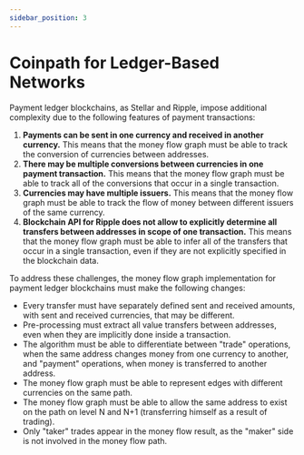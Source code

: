 ```yaml
---
sidebar_position: 3
---
```


# Coinpath for Ledger-Based Networks

Payment ledger blockchains, as Stellar and Ripple, impose additional complexity due to the following features of payment transactions:

1.  **Payments can be sent in one currency and received in another currency.** This means that the money flow graph must be able to track the conversion of currencies between addresses.
2.  **There may be multiple conversions between currencies in one payment transaction.** This means that the money flow graph must be able to track all of the conversions that occur in a single transaction.
3.  **Currencies may have multiple issuers.** This means that the money flow graph must be able to track the flow of money between different issuers of the same currency.
4.  **Blockchain API for Ripple does not allow to explicitly determine all transfers between addresses in scope of one transaction.** This means that the money flow graph must be able to infer all of the transfers that occur in a single transaction, even if they are not explicitly specified in the blockchain data.

To address these challenges, the money flow graph implementation for payment ledger blockchains must make the following changes:

- Every transfer must have separately defined sent and received amounts, with sent and received currencies, that may be different.
- Pre-processing must extract all value transfers between addresses, even when they are implicitly done inside a transaction.
- The algorithm must be able to differentiate between "trade" operations, when the same address changes money from one currency to another, and "payment" operations, when money is transferred to another address.
- The money flow graph must be able to represent edges with different currencies on the same path.
- The money flow graph must be able to allow the same address to exist on the path on level N and N+1 (transferring himself as a result of trading).
- Only "taker" trades appear in the money flow result, as the "maker" side is not involved in the money flow path.

